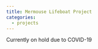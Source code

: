 ```yaml
---
title: Mermouse Lifeboat Project
categories: 
  - projects
---
```


Currently on hold due to COVID-19